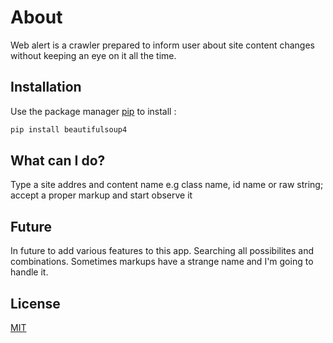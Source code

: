 # About

Web alert is a crawler prepared to inform user about site content changes without keeping an eye on it all the time. 

## Installation

Use the package manager [pip](https://pip.pypa.io/en/stable/) to install : 

```bash
pip install beautifulsoup4
```

## What can I do?
Type a site addres and content name e.g class name, id name or raw string; accept a proper markup and start observe it

## Future
In future to add various features to this app. Searching all possibilites and combinations. Sometimes markups have a strange name and I'm going to handle it.

## License
[MIT](https://choosealicense.com/licenses/mit/)
